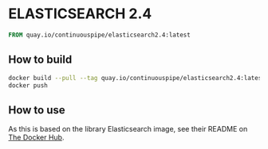 # ELASTICSEARCH 2.4

```Dockerfile
FROM quay.io/continuouspipe/elasticsearch2.4:latest
```

## How to build
```bash
docker build --pull --tag quay.io/continuouspipe/elasticsearch2.4:latest --rm .
docker push
```

## How to use

As this is based on the library Elasticsearch image, see their README on [The Docker Hub](https://hub.docker.com/_/elasticsearch/).
